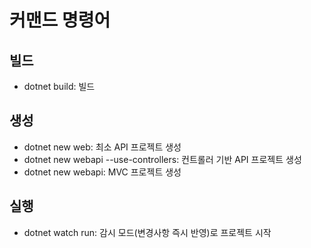 # 커맨드 명령어
## 빌드
- dotnet build: 빌드
## 생성
- dotnet new web: 최소 API 프로젝트 생성
- dotnet new webapi --use-controllers: 컨트롤러 기반 API 프로젝트 생성
- dotnet new webapi: MVC 프로젝트 생성
## 실행
- dotnet watch run: 감시 모드(변경사항 즉시 반영)로 프로젝트 시작